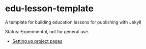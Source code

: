 # edu-lesson-template
A template for building education lessons for publishing with Jekyll

Status: Experimental, not for general use.

* [Setting up project pages](https://pages.github.com/)
